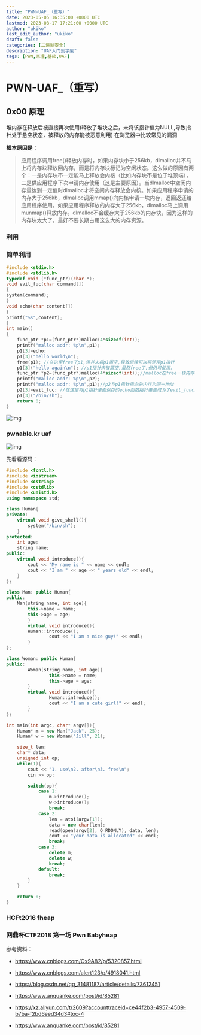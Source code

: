 ```yaml
---
title: "PWN-UAF_（重写）"
date: 2023-05-05 16:35:00 +0000 UTC
lastmod: 2023-08-17 17:21:00 +0000 UTC
author: "ukiko"
last_edit_author: "ukiko"
draft: false
categories: [二进制安全]
description: "UAF入门到学废"
tags: [PWN,原理,基础,UAF]
---
```


# PWN-UAF_（重写）

## 0x00 原理

堆内存在释放后被直接再次使用(释放了堆块之后，未将该指针值为NULL,导致指针处于悬空状态，被释放的内存能被恶意利用) 在浏览器中比较常见的漏洞

**根本原因是：**

> 应用程序调用free()释放内存时，如果内存块小于256kb，dlmalloc并不马上将内存块释放回内存，而是将内存块标记为空闲状态。这么做的原因有两个：一是内存块不一定能马上释放会内核（比如内存块不是位于堆顶端），二是供应用程序下次申请内存使用（这是主要原因）。当dlmalloc中空闲内存量达到一定值时dlmalloc才将空闲内存释放会内核。如果应用程序申请的内存大于256kb，dlmalloc调用mmap()向内核申请一块内存，返回返还给应用程序使用。如果应用程序释放的内存大于256kb，dlmalloc马上调用munmap()释放内存。dlmalloc不会缓存大于256kb的内存块，因为这样的内存块太大了，最好不要长期占用这么大的内存资源。

### 利用

### 简单利用

```c
#include <stdio.h>
#include <stdlib.h>
typedef void (*func_ptr)(char *);
void evil_fuc(char command[])
{
system(command);
}
void echo(char content[])
{
printf("%s",content);
}
int main()
{
    func_ptr *p1=(func_ptr*)malloc(4*sizeof(int));
    printf("malloc addr: %p\n",p1);
    p1[3]=echo;
    p1[3]("hello world\n");
    free(p1); //在这里free了p1,但并未将p1置空,导致后续可以再使用p1指针
    p1[3]("hello again\n"); //p1指针未被置空,虽然free了,但仍可使用.
    func_ptr *p2=(func_ptr*)malloc(4*sizeof(int));//malloc在free一块内存后,再次申请同样大小的指针会把刚刚释放的内存分配出来.
    printf("malloc addr: %p\n",p2);
    printf("malloc addr: %p\n",p1);//p2与p1指针指向的内存为同一地址
    p2[3]=evil_fuc; //在这里将p1指针里面保存的echo函数指针覆盖成为了evil_func指针.
    p1[3]("/bin/sh");
    return 0;
}
```

![img](http://my-md-1253484710.coscd.myqcloud.com/20180912215411.png)

### pwnable.kr uaf

![img](http://my-md-1253484710.coscd.myqcloud.com/20180912220453.png)

先看看源码：

```c++
#include <fcntl.h>
#include <iostream> 
#include <cstring>
#include <cstdlib>
#include <unistd.h>
using namespace std;

class Human{
private:
    virtual void give_shell(){
        system("/bin/sh");
    }
protected:
    int age;
    string name;
public:
    virtual void introduce(){
        cout << "My name is " << name << endl;
        cout << "I am " << age << " years old" << endl;
    }
};

class Man: public Human{
public:
    Man(string name, int age){
        this->name = name;
        this->age = age;
        }
        virtual void introduce(){
        Human::introduce();
                cout << "I am a nice guy!" << endl;
        }
};

class Woman: public Human{
public:
        Woman(string name, int age){
                this->name = name;
                this->age = age;
        }
        virtual void introduce(){
                Human::introduce();
                cout << "I am a cute girl!" << endl;
        }
};

int main(int argc, char* argv[]){
    Human* m = new Man("Jack", 25);
    Human* w = new Woman("Jill", 21);

    size_t len;
    char* data;
    unsigned int op;
    while(1){
        cout << "1. use\n2. after\n3. free\n";
        cin >> op;

        switch(op){
            case 1:
                m->introduce();
                w->introduce();
                break;
            case 2:
                len = atoi(argv[1]);
                data = new char[len];
                read(open(argv[2], O_RDONLY), data, len);
                cout << "your data is allocated" << endl;
                break;
            case 3:
                delete m;
                delete w;
                break;
            default:
                break;
        }
    }

    return 0;    
}
```

### HCFt2016 fheap

### 网鼎杯CTF2018 第一场 Pwn Babyheap

参考资料：

- https://www.cnblogs.com/Ox9A82/p/5320857.html

- https://www.cnblogs.com/alert123/p/4918041.html

- https://blog.csdn.net/qq_31481187/article/details/73612451

- https://www.anquanke.com/post/id/85281

- https://xz.aliyun.com/t/2609?accounttraceid=ce44f2b3-4957-4509-b7ba-f2bd6eed34d3#toc-4

- https://www.anquanke.com/post/id/85281


